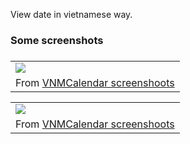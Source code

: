 View date in vietnamese way.

<h3>Some screenshots<h3>

<table><tr><td><a href='http://picasaweb.google.com/lh/photo/aMNkCNRIl72qmq46TijZjg?feat=embedwebsite'><img src='http://lh6.ggpht.com/_iQM4wbBZars/S8SRQBW9E0I/AAAAAAAAABY/MDMjT4NHZh0/s800/Day%20view.jpg' /></a></td></tr><tr><td>From <a href='http://picasaweb.google.com/101589347586276605728/VNMCalendarScreenshoots?feat=embedwebsite'>VNMCalendar screenshoots</a></td></tr></table>

<table><tr><td><a href='http://picasaweb.google.com/lh/photo/DaWJTF8OgAwljGdjrC3W4g?feat=embedwebsite'><img src='http://lh4.ggpht.com/_iQM4wbBZars/S8SRP2E8B_I/AAAAAAAAABU/Vd4BSXHkohs/s800/Month%20view.jpg' /></a></td></tr><tr><td>From <a href='http://picasaweb.google.com/101589347586276605728/VNMCalendarScreenshoots?feat=embedwebsite'>VNMCalendar screenshoots</a></td></tr></table>